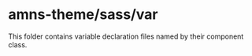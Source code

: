 # amns-theme/sass/var

This folder contains variable declaration files named by their component class.
